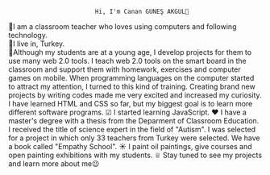                             Hi, I'm Canan GÜNEŞ AKGÜL👋
👯I am a classroom teacher who loves using computers and following technology.  
🌱I live in, Turkey.  
🔭Although my students are at a young age, I develop projects for them to use many web 2.0 tools. I teach web 2.0 tools on the smart board in the classroom and support them with homework, exercises and computer games on mobile. When programming languages on the computer started to attract my attention, I turned to this kind of training. Creating brand new projects by writing codes made me very excited and increased my curiosity. I have learned HTML and CSS so far, but my biggest goal is to learn more different software programs.
☑ I started learning JavaScript.
❤ I have a master's degree with a thesis from the Deparment of Classroom Education. I received the title of science expert in the field of "Autism". I was selected for a project in which only 33 teachers from Turkey were selected. We have a book called "Empathy School".
☀ I paint oil paintings, give courses and open painting exhibitions with my students.
♕ Stay tuned to see my projects and learn more about me😉
